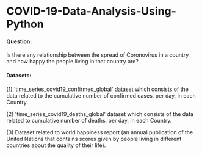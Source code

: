 # COVID-19-Data-Analysis-Using-Python

#### Question: 

Is there any relationship between the spread of Coronovirus in a country and how happy the people living in that country are?

#### Datasets: 

(1) 'time_series_covid19_confirmed_global' dataset which consists of the data related to the cumulative number of confirmed cases, per day, in each Country. 

(2) 'time_series_covid19_deaths_global' dataset which consists of the data related to cumulative number of deaths, per day, in each Country. 

(3) Dataset related to world happiness report (an annual publication of the United Nations that contains scores given by people living in different countries about the quality of their life). 
